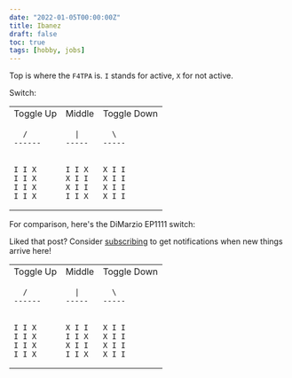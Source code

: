 ```yaml
---
date: "2022-01-05T00:00:00Z"
title: Ibanez
draft: false
toc: true
tags: [hobby, jobs]
---
```


Top is where the `F4TPA` is. `I` stands for active, `X` for not active.

Switch:

<table>
<tr>
<td> Toggle Up </td>
<td> Middle </td>
<td> Toggle Down </td>
</tr>
<tr>
<td>

```
  /
------
```

</td>
<td>

```
  |
-----
```

</td>
<td>

```
  \
-----
```

</td>
</tr>
<tr>
<td>

```
I I X
I I X
I I X
I I X
```

</td>
<td>

```
I I X
X I I
X I I
I I X
```

</td>
<td>

```
X I I
X I I
X I I
X I I
```

</td>
</tr>
</table>

For comparison, here's the DiMarzio EP1111 switch:

<table>
<tr>
<td> Toggle Up </td>
<td> Middle </td>
<td> Toggle Down </td>
</tr>
<tr>
<td>

```
  /
------
```

</td>
<td>

```
  |
-----
```

</td>
<td>

```
  \
-----
```

</td>
</tr>
<tr>
<td>

```
I I X
I I X
I I X
I I X
```

</td>
<td>

```
X I I
I I X
X I I
I I X
```

</td>
<td>

```
X I I
X I I
X I I
X I I
```

</td>
</tr>


Liked that post? Consider [subscribing](https://akondas.com/subscribe/) to get notifications when new things arrive here!
